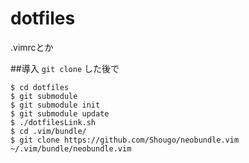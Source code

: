 dotfiles
========

.vimrcとか

##導入
`git clone` した後で
```
$ cd dotfiles
$ git submodule
$ git submodule init
$ git submodule update
$ ./dotfilesLink.sh
$ cd .vim/bundle/
$ git clone https://github.com/Shougo/neobundle.vim ~/.vim/bundle/neobundle.vim
```
